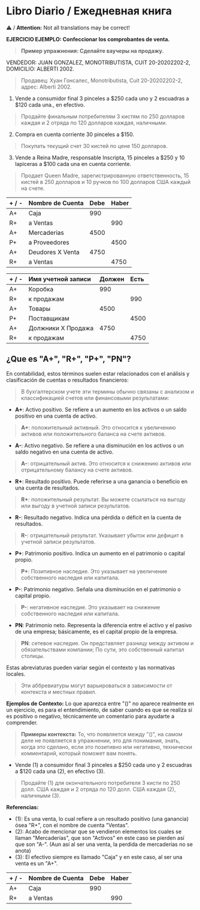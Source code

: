 # Libro Diario / Ежедневная книга
⚠️ / **Attention:** Not all translations may be correct!

**EJERCICIO EJEMPLO: Confeccionar los comprobantes de venta.** 
>**Пример упражнения: Сделайте ваучеры на продажу.**

VENDEDOR: JUAN GONZALEZ, MONOTRIBUTISTA, CUIT 20-20202202-2, DOMICILIO: ALBERTI 2002.
>Продавец: Хуан Гонсалес, Monotributista, Cuit 20-20202202-2, адрес: Alberti 2002.

1. Vende a consumidor final 3 pinceles a $250 cada uno y 2 escuadras a $120 cada una., en efectivo.
>Продайте финальным потребителям 3 кистям по 250 долларов каждая и 2 отряда по 120 долларов каждая, наличными.
2. Compra en cuenta corriente 30 pinceles a $150.
>Покупать текущий счет 30 кистей по цене 150 долларов.
3. Vende a Reina Madre, responsable Inscripta, 15 pinceles a $250 y 10 lapiceras a $100 cada una en cuenta corriente.
>Продает Queen Madre, зарегистрированную ответственность, 15 кистей в 250 долларов и 10 ручков по 100 долларов США каждый на счете.

| + / - | Nombre de Cuenta | Debe | Haber |
| :---- | :--------------- | :--- | :---- |
| A+    | Caja             | 990  |       |
| R+    | a Ventas         |      | 990   |
| A+    | Mercaderias      | 4500 |       |
| P+    | a Proveedores    |      | 4500  |
| A+    | Deudores X Venta | 4750 |       |
| R+    | a Ventas         |      | 4750  |

| + / - | Имя учетной записи | Должен | Есть |
| :---- | :----------------- | :----- | :--- |
| A+    | Коробка            | 990    |      |
| R+    | к продажам         |        | 990  |
| A+    | Товары             | 4500   |      |
| P+    | Поставщикам        |        | 4500 |
| A+    | Должники X Продажа | 4750   |      |
| R+    | к продажам         |        | 4750 |

## ¿Que es "A+", "R+", "P+", "PN"?

En contabilidad, estos términos suelen estar relacionados con el análisis y clasificación de cuentas o resultados financieros:
>В бухгалтерском учете эти термины обычно связаны с анализом и классификацией счетов или финансовыми результатами:

- **A+**: Activo positivo. Se refiere a un aumento en los activos o un saldo positivo en una cuenta de activo.
>**A+**: положительный активный. Это относится к увеличению активов или положительного баланса на счете активов.
- **A-**: Activo negativo. Se refiere a una disminución en los activos o un saldo negativo en una cuenta de activo.
>**A-**: отрицательный актив. Это относится к снижению активов или отрицательному балансу на счете активов.
- **R+**: Resultado positivo. Puede referirse a una ganancia o beneficio en una cuenta de resultados.
>**R+**: положительный результат. Вы можете ссылаться на выгоду или выгоду в учетной записи результатов.
- **R-**: Resultado negativo. Indica una pérdida o déficit en la cuenta de resultados.
>**R-**: отрицательный результат. Указывает убыток или дефицит в учетной записи результатов.
- **P+**: Patrimonio positivo. Indica un aumento en el patrimonio o capital propio.
>**P+**: Позитивное наследие. Это указывает на увеличение собственного наследия или капитала.
- **P-**: Patrimonio negativo. Señala una disminución en el patrimonio o capital propio.
>**P-**: негативное наследие. Это указывает на снижение собственного наследия или капитала.
- **PN**: Patrimonio neto. Representa la diferencia entre el activo y el pasivo de una empresa; básicamente, es el capital propio de la empresa.
>**PN**: сетевое наследие. Он представляет разницу между активом и обязательствами компании; По сути, это собственный капитал столицы.

Estas abreviaturas pueden variar según el contexto y las normativas locales.
>Эти аббревиатуры могут варьироваться в зависимости от контекста и местных правил.

**Ejemplos de  Contexto:** Lo que aparezca entre "()" no aparece realmente en un ejercicio, es para el entendimiento, de saber cuando es que se realiza si es positivo o negativo, técnicamente un comentario para ayudarte a comprender.
>**Примеры контекста:** То, что появляется между "()", на самом деле не появляется в упражнении, это для понимания, знать, когда это сделано, если это позитивно или негативно, технически комментарий, который поможет вам понять.
- Vende (1) a consumidor final 3 pinceles a $250 cada uno y 2 escuadras a $120 cada una (2), en efectivo (3).
>Продайте (1) для окончательного потребителя 3 кисти по 250 долл. США каждая и 2 отряда по 120 долл. США каждая (2), наличными (3).

**Referencias:**
- (1): Es una venta, lo cual refiere a un resultado positivo (una ganancia) ósea "R+", con el nombre de cuenta "Ventas".
- (2): Acabo de mencionar que se vendieron elementos los cuales se llaman "Mercaderías", que son "Activos" en este caso se pierden así que son "A-". (Aun así al ser una venta, la perdida de mercaderías no se anota)
- (3): El efectivo siempre es llamado "Caja" y en este caso, al ser una venta es un "A+".

| + / - | Nombre de Cuenta | Debe | Haber |
| :---- | :--------------- | :--- | :---- |
| A+    | Caja             | 990  |       |
| R+    | a Ventas         |      | 990   
